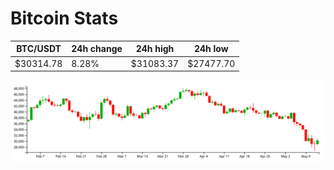 # Bitcoin Stats

BTC/USDT|24h change|24h high|24h low|
|---|---|---|---|
|$30314.78|8.28%|$31083.37|$27477.70|

<img src="./chart.svg">
